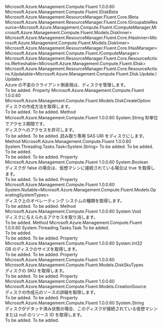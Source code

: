 <Type Name="IDisk" FullName="Microsoft.Azure.Management.Compute.Fluent.IDisk">
  <TypeSignature Language="C#" Value="public interface IDisk : Microsoft.Azure.Management.Compute.Fluent.IDiskBeta, Microsoft.Azure.Management.ResourceManager.Fluent.Core.IBeta, Microsoft.Azure.Management.ResourceManager.Fluent.Core.IGroupableResource&lt;Microsoft.Azure.Management.Compute.Fluent.IComputeManager,Microsoft.Azure.Management.Compute.Fluent.Models.DiskInner&gt;, Microsoft.Azure.Management.ResourceManager.Fluent.Core.IHasInner&lt;Microsoft.Azure.Management.Compute.Fluent.Models.DiskInner&gt;, Microsoft.Azure.Management.ResourceManager.Fluent.Core.IHasManager&lt;Microsoft.Azure.Management.Compute.Fluent.IComputeManager&gt;, Microsoft.Azure.Management.ResourceManager.Fluent.Core.ResourceActions.IRefreshable&lt;Microsoft.Azure.Management.Compute.Fluent.IDisk&gt;, Microsoft.Azure.Management.ResourceManager.Fluent.Core.ResourceActions.IUpdatable&lt;Microsoft.Azure.Management.Compute.Fluent.Disk.Update.IUpdate&gt;" />
  <TypeSignature Language="ILAsm" Value=".class public interface auto ansi abstract IDisk implements class Microsoft.Azure.Management.Compute.Fluent.IDiskBeta, class Microsoft.Azure.Management.ResourceManager.Fluent.Core.IBeta, class Microsoft.Azure.Management.ResourceManager.Fluent.Core.IGroupableResource`2&lt;class Microsoft.Azure.Management.Compute.Fluent.IComputeManager, class Microsoft.Azure.Management.Compute.Fluent.Models.DiskInner&gt;, class Microsoft.Azure.Management.ResourceManager.Fluent.Core.IHasId, class Microsoft.Azure.Management.ResourceManager.Fluent.Core.IHasInner`1&lt;class Microsoft.Azure.Management.Compute.Fluent.Models.DiskInner&gt;, class Microsoft.Azure.Management.ResourceManager.Fluent.Core.IHasManager`1&lt;class Microsoft.Azure.Management.Compute.Fluent.IComputeManager&gt;, class Microsoft.Azure.Management.ResourceManager.Fluent.Core.IHasName, class Microsoft.Azure.Management.ResourceManager.Fluent.Core.IHasResourceGroup, class Microsoft.Azure.Management.ResourceManager.Fluent.Core.IResource, class Microsoft.Azure.Management.ResourceManager.Fluent.Core.ResourceActions.IIndexable, class Microsoft.Azure.Management.ResourceManager.Fluent.Core.ResourceActions.IRefreshable`1&lt;class Microsoft.Azure.Management.Compute.Fluent.IDisk&gt;, class Microsoft.Azure.Management.ResourceManager.Fluent.Core.ResourceActions.IUpdatable`1&lt;class Microsoft.Azure.Management.Compute.Fluent.Disk.Update.IUpdate&gt;" />
  <TypeSignature Language="DocId" Value="T:Microsoft.Azure.Management.Compute.Fluent.IDisk" />
  <TypeSignature Language="VB.NET" Value="Public Interface IDisk&#xA;Implements IBeta, IDiskBeta, IGroupableResource(Of IComputeManager, DiskInner), IHasInner(Of DiskInner), IHasManager(Of IComputeManager), IRefreshable(Of IDisk), IUpdatable(Of IUpdate)" />
  <TypeSignature Language="F#" Value="type IDisk = interface&#xA;    interface IGroupableResource&lt;IComputeManager, DiskInner&gt;&#xA;    interface IResource&#xA;    interface IIndexable&#xA;    interface IHasId&#xA;    interface IHasName&#xA;    interface IHasResourceGroup&#xA;    interface IHasManager&lt;IComputeManager&gt;&#xA;    interface IHasInner&lt;DiskInner&gt;&#xA;    interface IRefreshable&lt;IDisk&gt;&#xA;    interface IUpdatable&lt;IUpdate&gt;&#xA;    interface IDiskBeta&#xA;    interface IBeta" />
  <AssemblyInfo>
    <AssemblyName>Microsoft.Azure.Management.Compute.Fluent</AssemblyName>
    <AssemblyVersion>1.0.0.60</AssemblyVersion>
  </AssemblyInfo>
  <Interfaces>
    <Interface>
      <InterfaceName>Microsoft.Azure.Management.Compute.Fluent.IDiskBeta</InterfaceName>
    </Interface>
    <Interface>
      <InterfaceName>Microsoft.Azure.Management.ResourceManager.Fluent.Core.IBeta</InterfaceName>
    </Interface>
    <Interface>
      <InterfaceName>Microsoft.Azure.Management.ResourceManager.Fluent.Core.IGroupableResource&lt;Microsoft.Azure.Management.Compute.Fluent.IComputeManager,Microsoft.Azure.Management.Compute.Fluent.Models.DiskInner&gt;</InterfaceName>
    </Interface>
    <Interface>
      <InterfaceName>Microsoft.Azure.Management.ResourceManager.Fluent.Core.IHasInner&lt;Microsoft.Azure.Management.Compute.Fluent.Models.DiskInner&gt;</InterfaceName>
    </Interface>
    <Interface>
      <InterfaceName>Microsoft.Azure.Management.ResourceManager.Fluent.Core.IHasManager&lt;Microsoft.Azure.Management.Compute.Fluent.IComputeManager&gt;</InterfaceName>
    </Interface>
    <Interface>
      <InterfaceName>Microsoft.Azure.Management.ResourceManager.Fluent.Core.ResourceActions.IRefreshable&lt;Microsoft.Azure.Management.Compute.Fluent.IDisk&gt;</InterfaceName>
    </Interface>
    <Interface>
      <InterfaceName>Microsoft.Azure.Management.ResourceManager.Fluent.Core.ResourceActions.IUpdatable&lt;Microsoft.Azure.Management.Compute.Fluent.Disk.Update.IUpdate&gt;</InterfaceName>
    </Interface>
  </Interfaces>
  <Docs>
    <summary>
            Azure の不変のクライアント側表現は、ディスクを管理します。
            </summary>
    <remarks>To be added.</remarks>
  </Docs>
  <Members>
    <Member MemberName="CreationMethod">
      <MemberSignature Language="C#" Value="public Microsoft.Azure.Management.Compute.Fluent.Models.DiskCreateOption CreationMethod { get; }" />
      <MemberSignature Language="ILAsm" Value=".property instance valuetype Microsoft.Azure.Management.Compute.Fluent.Models.DiskCreateOption CreationMethod" />
      <MemberSignature Language="DocId" Value="P:Microsoft.Azure.Management.Compute.Fluent.IDisk.CreationMethod" />
      <MemberSignature Language="VB.NET" Value="Public ReadOnly Property CreationMethod As DiskCreateOption" />
      <MemberSignature Language="F#" Value="member this.CreationMethod : Microsoft.Azure.Management.Compute.Fluent.Models.DiskCreateOption" Usage="Microsoft.Azure.Management.Compute.Fluent.IDisk.CreationMethod" />
      <MemberType>Property</MemberType>
      <AssemblyInfo>
        <AssemblyName>Microsoft.Azure.Management.Compute.Fluent</AssemblyName>
        <AssemblyVersion>1.0.0.60</AssemblyVersion>
      </AssemblyInfo>
      <ReturnValue>
        <ReturnType>Microsoft.Azure.Management.Compute.Fluent.Models.DiskCreateOption</ReturnType>
      </ReturnValue>
      <Docs>
        <summary>
            ディスクの作成方法を取得します。
            </summary>
        <value>To be added.</value>
        <remarks>To be added.</remarks>
      </Docs>
    </Member>
    <Member MemberName="GrantAccess">
      <MemberSignature Language="C#" Value="public string GrantAccess (int accessDurationInSeconds);" />
      <MemberSignature Language="ILAsm" Value=".method public hidebysig newslot virtual instance string GrantAccess(int32 accessDurationInSeconds) cil managed" />
      <MemberSignature Language="DocId" Value="M:Microsoft.Azure.Management.Compute.Fluent.IDisk.GrantAccess(System.Int32)" />
      <MemberSignature Language="VB.NET" Value="Public Function GrantAccess (accessDurationInSeconds As Integer) As String" />
      <MemberSignature Language="F#" Value="abstract member GrantAccess : int -&gt; string" Usage="iDisk.GrantAccess accessDurationInSeconds" />
      <MemberType>Method</MemberType>
      <AssemblyInfo>
        <AssemblyName>Microsoft.Azure.Management.Compute.Fluent</AssemblyName>
        <AssemblyVersion>1.0.0.60</AssemblyVersion>
      </AssemblyInfo>
      <ReturnValue>
        <ReturnType>System.String</ReturnType>
      </ReturnValue>
      <Parameters>
        <Parameter Name="accessDurationInSeconds" Type="System.Int32" />
      </Parameters>
      <Docs>
        <param name="accessDurationInSeconds">秒単位でアクセス期間です。</param>
        <summary>
            ディスクへのアクセスを許可します。
            </summary>
        <returns>To be added.</returns>
        <remarks>To be added.</remarks>
        <return>読み取り専用 SAS URI をディスクにします。</return>
      </Docs>
    </Member>
    <Member MemberName="GrantAccessAsync">
      <MemberSignature Language="C#" Value="public System.Threading.Tasks.Task&lt;string&gt; GrantAccessAsync (int accessDurationInSeconds, System.Threading.CancellationToken cancellationToken = null);" />
      <MemberSignature Language="ILAsm" Value=".method public hidebysig newslot virtual instance class System.Threading.Tasks.Task`1&lt;string&gt; GrantAccessAsync(int32 accessDurationInSeconds, valuetype System.Threading.CancellationToken cancellationToken) cil managed" />
      <MemberSignature Language="DocId" Value="M:Microsoft.Azure.Management.Compute.Fluent.IDisk.GrantAccessAsync(System.Int32,System.Threading.CancellationToken)" />
      <MemberSignature Language="F#" Value="abstract member GrantAccessAsync : int * System.Threading.CancellationToken -&gt; System.Threading.Tasks.Task&lt;string&gt;" Usage="iDisk.GrantAccessAsync (accessDurationInSeconds, cancellationToken)" />
      <MemberType>Method</MemberType>
      <AssemblyInfo>
        <AssemblyName>Microsoft.Azure.Management.Compute.Fluent</AssemblyName>
        <AssemblyVersion>1.0.0.60</AssemblyVersion>
      </AssemblyInfo>
      <ReturnValue>
        <ReturnType>System.Threading.Tasks.Task&lt;System.String&gt;</ReturnType>
      </ReturnValue>
      <Parameters>
        <Parameter Name="accessDurationInSeconds" Type="System.Int32" />
        <Parameter Name="cancellationToken" Type="System.Threading.CancellationToken" />
      </Parameters>
      <Docs>
        <param name="accessDurationInSeconds">To be added.</param>
        <param name="cancellationToken">To be added.</param>
        <summary>To be added.</summary>
        <returns>To be added.</returns>
        <remarks>To be added.</remarks>
      </Docs>
    </Member>
    <Member MemberName="IsAttachedToVirtualMachine">
      <MemberSignature Language="C#" Value="public bool IsAttachedToVirtualMachine { get; }" />
      <MemberSignature Language="ILAsm" Value=".property instance bool IsAttachedToVirtualMachine" />
      <MemberSignature Language="DocId" Value="P:Microsoft.Azure.Management.Compute.Fluent.IDisk.IsAttachedToVirtualMachine" />
      <MemberSignature Language="VB.NET" Value="Public ReadOnly Property IsAttachedToVirtualMachine As Boolean" />
      <MemberSignature Language="F#" Value="member this.IsAttachedToVirtualMachine : bool" Usage="Microsoft.Azure.Management.Compute.Fluent.IDisk.IsAttachedToVirtualMachine" />
      <MemberType>Property</MemberType>
      <AssemblyInfo>
        <AssemblyName>Microsoft.Azure.Management.Compute.Fluent</AssemblyName>
        <AssemblyVersion>1.0.0.60</AssemblyVersion>
      </AssemblyInfo>
      <ReturnValue>
        <ReturnType>System.Boolean</ReturnType>
      </ReturnValue>
      <Docs>
        <summary>
            ディスクが false の場合は、仮想マシンに接続されている場合は true を取得します。
            </summary>
        <value>To be added.</value>
        <remarks>To be added.</remarks>
      </Docs>
    </Member>
    <Member MemberName="OSType">
      <MemberSignature Language="C#" Value="public Nullable&lt;Microsoft.Azure.Management.Compute.Fluent.Models.OperatingSystemTypes&gt; OSType { get; }" />
      <MemberSignature Language="ILAsm" Value=".property instance valuetype System.Nullable`1&lt;valuetype Microsoft.Azure.Management.Compute.Fluent.Models.OperatingSystemTypes&gt; OSType" />
      <MemberSignature Language="DocId" Value="P:Microsoft.Azure.Management.Compute.Fluent.IDisk.OSType" />
      <MemberSignature Language="VB.NET" Value="Public ReadOnly Property OSType As Nullable(Of OperatingSystemTypes)" />
      <MemberSignature Language="F#" Value="member this.OSType : Nullable&lt;Microsoft.Azure.Management.Compute.Fluent.Models.OperatingSystemTypes&gt;" Usage="Microsoft.Azure.Management.Compute.Fluent.IDisk.OSType" />
      <MemberType>Property</MemberType>
      <AssemblyInfo>
        <AssemblyName>Microsoft.Azure.Management.Compute.Fluent</AssemblyName>
        <AssemblyVersion>1.0.0.60</AssemblyVersion>
      </AssemblyInfo>
      <ReturnValue>
        <ReturnType>System.Nullable&lt;Microsoft.Azure.Management.Compute.Fluent.Models.OperatingSystemTypes&gt;</ReturnType>
      </ReturnValue>
      <Docs>
        <summary>
            ディスク上のオペレーティング システムの種類を取得します。
            </summary>
        <value>To be added.</value>
        <remarks>To be added.</remarks>
      </Docs>
    </Member>
    <Member MemberName="RevokeAccess">
      <MemberSignature Language="C#" Value="public void RevokeAccess ();" />
      <MemberSignature Language="ILAsm" Value=".method public hidebysig newslot virtual instance void RevokeAccess() cil managed" />
      <MemberSignature Language="DocId" Value="M:Microsoft.Azure.Management.Compute.Fluent.IDisk.RevokeAccess" />
      <MemberSignature Language="VB.NET" Value="Public Sub RevokeAccess ()" />
      <MemberSignature Language="F#" Value="abstract member RevokeAccess : unit -&gt; unit" Usage="iDisk.RevokeAccess " />
      <MemberType>Method</MemberType>
      <AssemblyInfo>
        <AssemblyName>Microsoft.Azure.Management.Compute.Fluent</AssemblyName>
        <AssemblyVersion>1.0.0.60</AssemblyVersion>
      </AssemblyInfo>
      <ReturnValue>
        <ReturnType>System.Void</ReturnType>
      </ReturnValue>
      <Parameters />
      <Docs>
        <summary>
            ディスクに与えられるアクセスを取り消します。
            </summary>
        <remarks>To be added.</remarks>
      </Docs>
    </Member>
    <Member MemberName="RevokeAccessAsync">
      <MemberSignature Language="C#" Value="public System.Threading.Tasks.Task RevokeAccessAsync (System.Threading.CancellationToken cancellationToken = null);" />
      <MemberSignature Language="ILAsm" Value=".method public hidebysig newslot virtual instance class System.Threading.Tasks.Task RevokeAccessAsync(valuetype System.Threading.CancellationToken cancellationToken) cil managed" />
      <MemberSignature Language="DocId" Value="M:Microsoft.Azure.Management.Compute.Fluent.IDisk.RevokeAccessAsync(System.Threading.CancellationToken)" />
      <MemberSignature Language="F#" Value="abstract member RevokeAccessAsync : System.Threading.CancellationToken -&gt; System.Threading.Tasks.Task" Usage="iDisk.RevokeAccessAsync cancellationToken" />
      <MemberType>Method</MemberType>
      <AssemblyInfo>
        <AssemblyName>Microsoft.Azure.Management.Compute.Fluent</AssemblyName>
        <AssemblyVersion>1.0.0.60</AssemblyVersion>
      </AssemblyInfo>
      <ReturnValue>
        <ReturnType>System.Threading.Tasks.Task</ReturnType>
      </ReturnValue>
      <Parameters>
        <Parameter Name="cancellationToken" Type="System.Threading.CancellationToken" />
      </Parameters>
      <Docs>
        <param name="cancellationToken">To be added.</param>
        <summary>To be added.</summary>
        <returns>To be added.</returns>
        <remarks>To be added.</remarks>
      </Docs>
    </Member>
    <Member MemberName="SizeInGB">
      <MemberSignature Language="C#" Value="public int SizeInGB { get; }" />
      <MemberSignature Language="ILAsm" Value=".property instance int32 SizeInGB" />
      <MemberSignature Language="DocId" Value="P:Microsoft.Azure.Management.Compute.Fluent.IDisk.SizeInGB" />
      <MemberSignature Language="VB.NET" Value="Public ReadOnly Property SizeInGB As Integer" />
      <MemberSignature Language="F#" Value="member this.SizeInGB : int" Usage="Microsoft.Azure.Management.Compute.Fluent.IDisk.SizeInGB" />
      <MemberType>Property</MemberType>
      <AssemblyInfo>
        <AssemblyName>Microsoft.Azure.Management.Compute.Fluent</AssemblyName>
        <AssemblyVersion>1.0.0.60</AssemblyVersion>
      </AssemblyInfo>
      <ReturnValue>
        <ReturnType>System.Int32</ReturnType>
      </ReturnValue>
      <Docs>
        <summary>
            GB のディスクのサイズを取得します。
            </summary>
        <value>To be added.</value>
        <remarks>To be added.</remarks>
      </Docs>
    </Member>
    <Member MemberName="Sku">
      <MemberSignature Language="C#" Value="public Microsoft.Azure.Management.Compute.Fluent.Models.DiskSkuTypes Sku { get; }" />
      <MemberSignature Language="ILAsm" Value=".property instance class Microsoft.Azure.Management.Compute.Fluent.Models.DiskSkuTypes Sku" />
      <MemberSignature Language="DocId" Value="P:Microsoft.Azure.Management.Compute.Fluent.IDisk.Sku" />
      <MemberSignature Language="VB.NET" Value="Public ReadOnly Property Sku As DiskSkuTypes" />
      <MemberSignature Language="F#" Value="member this.Sku : Microsoft.Azure.Management.Compute.Fluent.Models.DiskSkuTypes" Usage="Microsoft.Azure.Management.Compute.Fluent.IDisk.Sku" />
      <MemberType>Property</MemberType>
      <AssemblyInfo>
        <AssemblyName>Microsoft.Azure.Management.Compute.Fluent</AssemblyName>
        <AssemblyVersion>1.0.0.60</AssemblyVersion>
      </AssemblyInfo>
      <ReturnValue>
        <ReturnType>Microsoft.Azure.Management.Compute.Fluent.Models.DiskSkuTypes</ReturnType>
      </ReturnValue>
      <Docs>
        <summary>
            ディスクの SKU を取得します。
            </summary>
        <value>To be added.</value>
        <remarks>To be added.</remarks>
      </Docs>
    </Member>
    <Member MemberName="Source">
      <MemberSignature Language="C#" Value="public Microsoft.Azure.Management.Compute.Fluent.Models.CreationSource Source { get; }" />
      <MemberSignature Language="ILAsm" Value=".property instance class Microsoft.Azure.Management.Compute.Fluent.Models.CreationSource Source" />
      <MemberSignature Language="DocId" Value="P:Microsoft.Azure.Management.Compute.Fluent.IDisk.Source" />
      <MemberSignature Language="VB.NET" Value="Public ReadOnly Property Source As CreationSource" />
      <MemberSignature Language="F#" Value="member this.Source : Microsoft.Azure.Management.Compute.Fluent.Models.CreationSource" Usage="Microsoft.Azure.Management.Compute.Fluent.IDisk.Source" />
      <MemberType>Property</MemberType>
      <AssemblyInfo>
        <AssemblyName>Microsoft.Azure.Management.Compute.Fluent</AssemblyName>
        <AssemblyVersion>1.0.0.60</AssemblyVersion>
      </AssemblyInfo>
      <ReturnValue>
        <ReturnType>Microsoft.Azure.Management.Compute.Fluent.Models.CreationSource</ReturnType>
      </ReturnValue>
      <Docs>
        <summary>
            ディスクの作成元のソースの詳細を取得します。
            </summary>
        <value>To be added.</value>
        <remarks>To be added.</remarks>
      </Docs>
    </Member>
    <Member MemberName="VirtualMachineId">
      <MemberSignature Language="C#" Value="public string VirtualMachineId { get; }" />
      <MemberSignature Language="ILAsm" Value=".property instance string VirtualMachineId" />
      <MemberSignature Language="DocId" Value="P:Microsoft.Azure.Management.Compute.Fluent.IDisk.VirtualMachineId" />
      <MemberSignature Language="VB.NET" Value="Public ReadOnly Property VirtualMachineId As String" />
      <MemberSignature Language="F#" Value="member this.VirtualMachineId : string" Usage="Microsoft.Azure.Management.Compute.Fluent.IDisk.VirtualMachineId" />
      <MemberType>Property</MemberType>
      <AssemblyInfo>
        <AssemblyName>Microsoft.Azure.Management.Compute.Fluent</AssemblyName>
        <AssemblyVersion>1.0.0.60</AssemblyVersion>
      </AssemblyInfo>
      <ReturnValue>
        <ReturnType>System.String</ReturnType>
      </ReturnValue>
      <Docs>
        <summary>
            ディスクがデタッチ済み状態の場合、このディスクが接続されている仮想マシンまたは null のリソース ID を取得します。
            </summary>
        <value>To be added.</value>
        <remarks>To be added.</remarks>
      </Docs>
    </Member>
  </Members>
</Type>